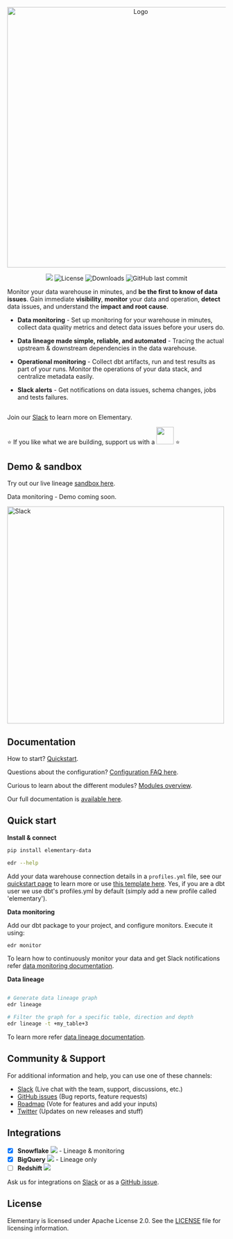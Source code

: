 <p align="center">
<img alt="Logo" src="static/git_head.png"/ width="600">
</p>

<p align="center">
<a href="https://join.slack.com/t/elementary-community/shared_invite/zt-uehfrq2f-zXeVTtXrjYRbdE_V6xq4Rg"><img src="https://img.shields.io/badge/join-Slack-orange"/></a>
<img alt="License" src="https://img.shields.io/badge/license-Apache--2.0-brightgreen"/>
<img alt="Downloads" src="https://static.pepy.tech/personalized-badge/elementary-lineage?period=total&units=international_system&left_color=grey&right_color=blue&left_text=Downloads"/>
<img alt="GitHub last commit" src="https://img.shields.io/github/last-commit/elementary-data/elementary-lineage?color=ff69b4"/>
</p>

Monitor your data warehouse in minutes, and **be the first to know of data issues**. Gain immediate **visibility**, **monitor** your data and operation, **detect** data issues, and understand the **impact and root cause**. 

* **Data monitoring** - Set up monitoring for your warehouse in minutes, collect data quality metrics and detect data issues before your users do. 

* **Data lineage made simple, reliable, and automated** - Tracing the actual upstream & downstream dependencies in the data warehouse.

* **Operational monitoring** - Collect dbt artifacts, run and test results as part of your runs. Monitor the operations of your data stack, and centralize metadata easily. 

* **Slack alerts** - Get notifications on data issues, schema changes, jobs and tests failures. 



## 

Join our [Slack](https://join.slack.com/t/elementary-community/shared_invite/zt-uehfrq2f-zXeVTtXrjYRbdE_V6xq4Rg) to learn more on Elementary.

:star: If you like what we are building, support us with a <a href="https://github.com/elementary-data/elementary-lineage/stargazers"><img src="static/star_github.png" width="40"/></a> :star:

##

## Demo & sandbox
Try out our live lineage [sandbox here](https://www.elementary-data.com/live-demo).

Data monitoring - Demo coming soon.

<img alt="Slack" src="static/slack_alert.png" width="500">


## Documentation

How to start? [Quickstart](https://docs.elementary-data.com/quickstart).</br>

Questions about the configuration? [Configuration FAQ here](https://docs.elementary-data.com/guides/connection-profile).</br>

Curious to learn about the different modules? [Modules overview](https://docs.elementary-data.com/guides/modules-overview).</br>


Our full documentation is [available here](https://docs.elementary-data.com/). 


## Quick start

**Install & connect**

```bash
pip install elementary-data

edr --help
```

Add your data warehouse connection details in a `profiles.yml` file, see our [quickstart page](https://docs.elementary-data.com/quickstart) to learn more or use [this template here](static/profiles.yml). Yes, if you are a dbt user we use dbt's profiles.yml by default (simply add a new profile called 'elementary').


**Data monitoring**

Add our dbt package to your project, and configure monitors. 
Execute it using:
```bash
edr monitor
```

To learn how to continuously monitor your data and get Slack notifications refer [data monitoring documentation](https://docs.elementary-data.com/guides/data-monitoring). 



**Data lineage**

```bash

# Generate data lineage graph
edr lineage 

# Filter the graph for a specific table, direction and depth
edr lineage -t +my_table+3

```
To learn more refer [data lineage documentation](https://docs.elementary-data.com/guides/data-lineage).


## Community & Support

For additional information and help, you can use one of these channels:

* [Slack](https://join.slack.com/t/elementary-community/shared_invite/zt-uehfrq2f-zXeVTtXrjYRbdE_V6xq4Rg) \(Live chat with the team, support, discussions, etc.\)
* [GitHub issues](https://github.com/elementary-data/elementary-lineage/issues) \(Bug reports, feature requests)
* [Roadmap](https://github.com/elementary-data/elementary-lineage/projects/1) \(Vote for features and add your inputs)
* [Twitter](https://twitter.com/ElementaryData) \(Updates on new releases and stuff)

## **Integrations**

* [x] **Snowflake** ![](static/snowflake-16.png) - Lineage & monitoring
* [x] **BigQuery**  ![](static/bigquery-16.png) - Lineage only
* [ ] **Redshift**  ![](static/redshift-16.png) 

Ask us for integrations on [Slack](https://join.slack.com/t/elementary-community/shared_invite/zt-uehfrq2f-zXeVTtXrjYRbdE_V6xq4Rg) or as a [GitHub issue](https://github.com/elementary-data/elementary-lineage/issues/new).

## **License**

Elementary is licensed under Apache License 2.0. See the [LICENSE](https://github.com/elementary-data/elementary-lineage/blob/master/LICENSE) file for licensing information.
